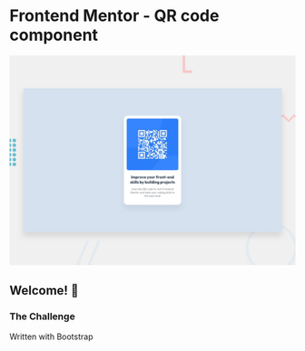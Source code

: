 # Frontend Mentor - QR code component

![Design preview for the QR code component coding challenge](./preview.jpg)

## Welcome! 👋

### The Challenge

Written with Bootstrap
